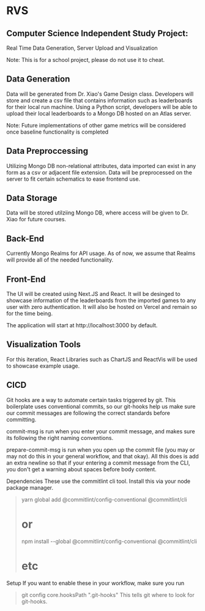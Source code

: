 # RVS
## Computer Science Independent Study Project:
Real Time Data Generation, Server Upload and Visualization


Note: This is for a school project, please do not use it to cheat.


## Data Generation
Data will be generated from Dr. Xiao's Game Design class. Developers
will store and create a csv file that contains information such as leaderboards
for their local run machine. Using a Python script, developers will be able to upload 
their local leaderboards to a Mongo DB hosted on an Atlas server.

Note: Future implementations of other game metrics will be considered once baseline functionality
is completed

## Data Preproccessing
Utilizing Mongo DB non-relational attributes, data imported can exist in any form as a 
csv or adjacent file extension. Data will be preprocessed on the server to fit certain schematics
to ease frontend use.

## Data Storage
Data will be stored utilziing Mongo DB, where access will be given to Dr. Xiao for future
courses.

## Back-End
Currently Mongo Realms for API usage. As of now, we assume that Realms will provide all 
of the needed functionality.

## Front-End
The UI will be created using Next.JS and React. It will be desinged to showcase information
of the leaderboards from the imported games to any user with zero authentication. It will also
be hosted on Vercel and remain so for the time being. 

The application will start at http://localhost:3000 by default.

## Visualization Tools
For this iteration, React Libraries such as ChartJS and ReactVis will be used to showcase 
example usage.

## CICD
Git hooks are a way to automate certain tasks triggered by git. This boilerplate uses conventional commits, so our git-hooks help us make sure our commit messages are following the correct standards before committing.

commit-msg is run when you enter your commit message, and makes sure its following the right naming conventions.

prepare-commit-msg is run when you open up the commit file (you may or may not do this in your general workflow, and that okay). All this does is add an extra newline so that if your entering a commit message from the CLI, you don't get a warning about spaces before body content.

Dependencies
These use the commitlint cli tool. Install this via your node package manager.

>yarn global add @commitlint/config-conventional @commitlint/cli
># or
>npm install --global @commitlint/config-conventional @commitlint/cli
># etc

Setup
If you want to enable these in your workflow, make sure you run

>git config core.hooksPath ".git-hooks"
This tells git where to look for git-hooks.
